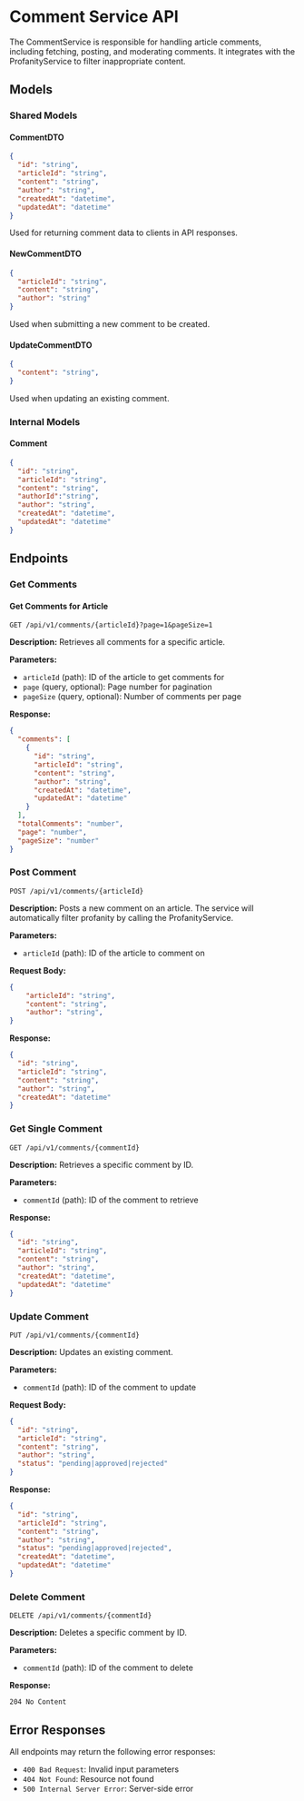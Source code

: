 # Comment Service API

The CommentService is responsible for handling article comments, including fetching, posting, and moderating comments. It integrates with the ProfanityService to filter inappropriate content.

## Models
### Shared Models
#### CommentDTO
```json
{
  "id": "string",
  "articleId": "string",
  "content": "string",
  "author": "string",
  "createdAt": "datetime",
  "updatedAt": "datetime"
}
```
Used for returning comment data to clients in API responses.

#### NewCommentDTO
```json
{
  "articleId": "string",
  "content": "string",
  "author": "string"
}
```
Used when submitting a new comment to be created.

#### UpdateCommentDTO
```json
{
  "content": "string",
}
```
Used when updating an existing comment.

### Internal Models
#### Comment
```json
{
  "id": "string",
  "articleId": "string",
  "content": "string",
  "authorId":"string",
  "author": "string",
  "createdAt": "datetime",
  "updatedAt": "datetime"
}

```

## Endpoints

### Get Comments

#### Get Comments for Article
```
GET /api/v1/comments/{articleId}?page=1&pageSize=1
```

**Description:** Retrieves all comments for a specific article.

**Parameters:**
- `articleId` (path): ID of the article to get comments for
- `page` (query, optional): Page number for pagination
- `pageSize` (query, optional): Number of comments per page

**Response:**
```json
{
  "comments": [
    {
      "id": "string",
      "articleId": "string",
      "content": "string",
      "author": "string",
      "createdAt": "datetime",
      "updatedAt": "datetime"
    }
  ],
  "totalComments": "number",
  "page": "number",
  "pageSize": "number"
}
```

### Post Comment

```
POST /api/v1/comments/{articleId}
```

**Description:** Posts a new comment on an article. The service will automatically filter profanity by calling the ProfanityService.

**Parameters:**
- `articleId` (path): ID of the article to comment on

**Request Body:**
```json
{
    "articleId": "string",
    "content": "string",
    "author": "string",
}
```

**Response:**
```json
{
  "id": "string",
  "articleId": "string",
  "content": "string",
  "author": "string",
  "createdAt": "datetime"
}
```

### Get Single Comment

```
GET /api/v1/comments/{commentId}
```

**Description:** Retrieves a specific comment by ID.

**Parameters:**
- `commentId` (path): ID of the comment to retrieve

**Response:**
```json
{
  "id": "string",
  "articleId": "string",
  "content": "string",
  "author": "string",
  "createdAt": "datetime",
  "updatedAt": "datetime"
}
```

### Update Comment

```
PUT /api/v1/comments/{commentId}
```

**Description:** Updates an existing comment.

**Parameters:**
- `commentId` (path): ID of the comment to update

**Request Body:**
```json
{
  "id": "string",
  "articleId": "string",
  "content": "string",
  "author": "string",
  "status": "pending|approved|rejected"
}
```

**Response:**
```json
{
  "id": "string",
  "articleId": "string",
  "content": "string",
  "author": "string",
  "status": "pending|approved|rejected",
  "createdAt": "datetime",
  "updatedAt": "datetime"
}
```

### Delete Comment

```
DELETE /api/v1/comments/{commentId}
```

**Description:** Deletes a specific comment by ID.

**Parameters:**
- `commentId` (path): ID of the comment to delete

**Response:**
```
204 No Content
```

## Error Responses

All endpoints may return the following error responses:

- `400 Bad Request`: Invalid input parameters
- `404 Not Found`: Resource not found
- `500 Internal Server Error`: Server-side error